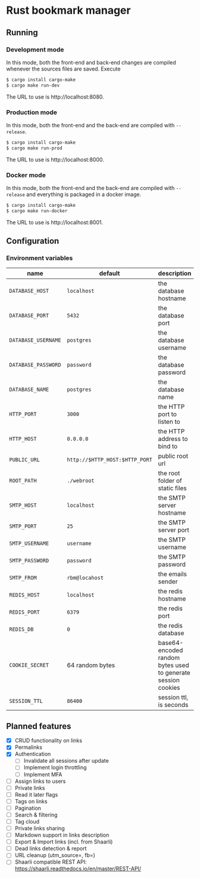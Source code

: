 # Rust bookmark manager

## Running
### Development mode
In this mode, both the front-end and back-end changes are compiled whenever the sources files are saved. Execute
```sh
$ cargo install cargo-make
$ cargo make run-dev
```
The URL to use is http://localhost:8080.

### Production mode
In this mode, both the front-end and the back-end are compiled with `--release`.
```sh
$ cargo install cargo-make
$ cargo make run-prod
```
The URL to use is http://localhost:8000.

### Docker mode
In this mode, both the front-end and the back-end are compiled with `--release` and everything is packaged in a docker
image.
```sh
$ cargo install cargo-make
$ cargo make run-docker
```
The URL to use is http://localhost:8001.

## Configuration
### Environment variables
| name                | default                        | description                                                  |
|---------------------|--------------------------------|--------------------------------------------------------------|
| `DATABASE_HOST`     | `localhost`                    | the database hostname                                        |
| `DATABASE_PORT`     | `5432`                         | the database port                                            |
| `DATABASE_USERNAME` | `postgres`                     | the database username                                        |
| `DATABASE_PASSWORD` | `password`                     | the database password                                        |
| `DATABASE_NAME`     | `postgres`                     | the database name                                            |
| `HTTP_PORT`         | `3000`                         | the HTTP port to listen to                                   |
| `HTTP_HOST`         | `0.0.0.0`                      | the HTTP address to bind to                                  |
| `PUBLIC_URL`        | `http://$HTTP_HOST:$HTTP_PORT` | public root url                                              |
| `ROOT_PATH`         | `./webroot`                    | the root folder of static files                              |
| `SMTP_HOST`         | `localhost`                    | the SMTP server hostname                                     |
| `SMTP_PORT`         | `25`                           | the SMTP server port                                         |
| `SMTP_USERNAME`     | `username`                     | the SMTP username                                            |
| `SMTP_PASSWORD`     | `password`                     | the SMTP password                                            |
| `SMTP_FROM`         | `rbm@locahost`                 | the emails sender                                            |
| `REDIS_HOST`        | `localhost`                    | the redis hostname                                           |
| `REDIS_PORT`        | `6379`                         | the redis port                                               |
| `REDIS_DB`          | `0`                            | the redis database                                           |
| `COOKIE_SECRET`     | 64 random bytes                | base64-encoded random bytes used to generate session cookies |
| `SESSION_TTL`       | `86400`                        | session ttl, is seconds                                      |

## Planned features
* [x] CRUD functionality on links
* [x] Permalinks
* [x] Authentication
  * [ ] Invalidate all sessions after update
  * [ ] Implement login throttling
  * [ ] Implement MFA
* [ ] Assign links to users
* [ ] Private links
* [ ] Read it later flags
* [ ] Tags on links
* [ ] Pagination
* [ ] Search & filtering
* [ ] Tag cloud
* [ ] Private links sharing
* [ ] Markdown support in links description
* [ ] Export & Import links (incl. from Shaarli)
* [ ] Dead links detection & report
* [ ] URL cleanup (utm_source=, fb=)
* [ ] Shaarli compatible REST API: https://shaarli.readthedocs.io/en/master/REST-API/
